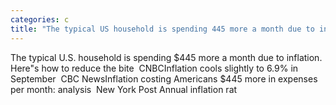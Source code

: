 ```yaml
---
categories: c
title: "The typical US household is spending 445 more a month due to inflation Heres how to reduce the bite  CNBC"
---
```

The typical U.S. household is spending $445 more a month due to inflation. Here"s how to reduce the bite&nbsp;&nbsp;CNBCInflation cools slightly to 6.9% in September&nbsp;&nbsp;CBC NewsInflation costing Americans $445 more in expenses per month: analysis&nbsp;&nbsp;New York Post Annual inflation rat